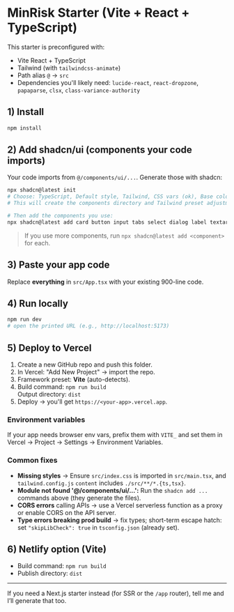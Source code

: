 
# MinRisk Starter (Vite + React + TypeScript)

This starter is preconfigured with:
- Vite React + TypeScript
- Tailwind (with `tailwindcss-animate`)
- Path alias `@` → `src`
- Dependencies you'll likely need: `lucide-react`, `react-dropzone`, `papaparse`, `clsx`, `class-variance-authority`

## 1) Install
```bash
npm install
```

## 2) Add shadcn/ui (components your code imports)
Your code imports from `@/components/ui/...`. Generate those with shadcn:

```bash
npx shadcn@latest init
# Choose: TypeScript, Default style, Tailwind, CSS vars (ok), Base color: slate (or your choice)
# This will create the components directory and Tailwind preset adjustments.

# Then add the components you use:
npx shadcn@latest add card button input tabs select dialog label textarea checkbox popover radio-group table
```

> If you use more components, run `npx shadcn@latest add <component>` for each.

## 3) Paste your app code
Replace **everything** in `src/App.tsx` with your existing 900-line code.

## 4) Run locally
```bash
npm run dev
# open the printed URL (e.g., http://localhost:5173)
```

## 5) Deploy to Vercel
1. Create a new GitHub repo and push this folder.
2. In Vercel: "Add New Project" → import the repo.
3. Framework preset: **Vite** (auto-detects).
4. Build command: `npm run build`  
   Output directory: `dist`
5. Deploy → you'll get `https://<your-app>.vercel.app`.

### Environment variables
If your app needs browser env vars, prefix them with `VITE_` and set them in Vercel → Project → Settings → Environment Variables.

### Common fixes
- **Missing styles** → Ensure `src/index.css` is imported in `src/main.tsx`, and `tailwind.config.js` `content` includes `./src/**/*.{ts,tsx}`.
- **Module not found '@/components/ui/...':** Run the `shadcn add ...` commands above (they generate the files).
- **CORS errors** calling APIs → use a Vercel serverless function as a proxy or enable CORS on the API server.
- **Type errors breaking prod build** → fix types; short-term escape hatch: set `"skipLibCheck": true` in `tsconfig.json` (already set).

## 6) Netlify option (Vite)
- Build command: `npm run build`
- Publish directory: `dist`

---

If you need a Next.js starter instead (for SSR or the `/app` router), tell me and I’ll generate that too.
